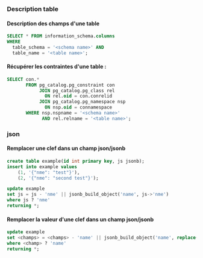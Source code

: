 ### Description table

#### Description des champs d'une table

```sql
SELECT * FROM information_schema.columns
WHERE
  table_schema = '<schema name>' AND
  table_name = '<table name>';
```

#### Récupérer les contraintes d'une table :

```sql
SELECT con.*
       FROM pg_catalog.pg_constraint con
            JOIN pg_catalog.pg_class rel
              ON rel.oid = con.conrelid
            JOIN pg_catalog.pg_namespace nsp
              ON nsp.oid = connamespace
       WHERE nsp.nspname = '<schema name>'
             AND rel.relname = '<table name>';
```

### json

#### Remplacer une clef dans un champ json/jsonb

```sql
create table example(id int primary key, js jsonb);
insert into example values
    (1, '{"nme": "test"}'),
    (2, '{"nme": "second test"}');

update example
set js = js - 'nme' || jsonb_build_object('name', js->'nme')
where js ? 'nme'
returning *;
```

#### Remplacer la valeur d'une clef dans un champ json/jsonb

```sql
update example
set <champs> = <champs> - 'name' || jsonb_build_object('name', replace((<champs> ->> 'name'),'<from>','<to>'))
where <champ> ? 'name'
returning *;
```
